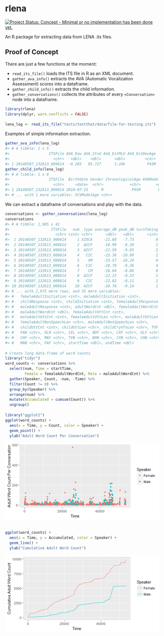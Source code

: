 
<!-- README.md is generated from README.Rmd. Please edit that file -->
rlena
=====

[![Project Status: Concept - Minimal or no implementation has been done yet.](http://www.repostatus.org/badges/0.1.0/concept.svg)](http://www.repostatus.org/#concept)

An R package for extracting data from LENA .its files.

Proof of Concept
----------------

There are just a few functions at the moment:

-   `read_its_file()` loads the ITS file in R as an XML document.
-   `gather_ava_info()` extracts the AVA (Automatic Vocalization Assessment) scores into a dataframe.
-   `gather_child_info()` extracts the child information.
-   `gather_conversations()` collects the attributes of every `<Conversation>` node into a dataframe.

``` r
library(rlena)
library(dplyr, warn.conflicts = FALSE)

lena_log <- read_its_file("tests/testthat/data/file-for-testing.its") 
```

Examples of simple information extraction.

``` r
gather_ava_info(lena_log)
#> # A tibble: 1 x 5
#>                  ITSFile AVA_Raw AVA_Stnd AVA_EstMLU AVA_EstDevAge
#>                    <chr>   <dbl>    <dbl>      <dbl>         <chr>
#> 1 20140507_132613_009814  -0.285   95.727      3.286          P43M
gather_child_info(lena_log)
#> # A tibble: 1 x 6
#>                  ITSFile  Birthdate Gender ChronologicalAge AVAModelAge
#>                    <chr>     <date>  <chr>            <chr>       <chr>
#> 1 20140507_132613_009814 2010-07-23      M             P45M        P45M
#> # ... with 1 more variables: VCVModelAge <chr>
```

We can extract a dataframe of conversations and play with the data.

``` r
conversations <- gather_conversations(lena_log)
conversations
#> # A tibble: 1,985 x 41
#>                   ITSFile   num  type average_dB peak_dB turnTaking
#>                     <chr> <int> <chr>      <dbl>   <dbl>      <int>
#>  1 20140507_132613_009814     1 XIOCA     -21.88   -7.73          0
#>  2 20140507_132613_009814     2  AICF     -18.99   -8.38          1
#>  3 20140507_132613_009814     3  AICF     -21.59   -9.95          2
#>  4 20140507_132613_009814     4   CIC     -23.36  -10.99          1
#>  5 20140507_132613_009814     5    XM     -33.57  -18.29          0
#>  6 20140507_132613_009814     6   CIC     -20.70   -9.36          4
#>  7 20140507_132613_009814     7    CM     -18.04   -8.86          0
#>  8 20140507_132613_009814     8  AICF     -22.23   -9.33          1
#>  9 20140507_132613_009814     9   CIC     -22.82   -8.11          2
#> 10 20140507_132613_009814    10  AICF     -28.76   -9.14          1
#> # ... with 1,975 more rows, and 35 more variables:
#> #   femaleAdultInitiation <int>, maleAdultInitiation <int>,
#> #   childResponse <int>, childInitiation <int>, femaleAdultResponse <int>,
#> #   maleAdultResponse <int>, adultWordCnt <dbl>, femaleAdultWordCnt <dbl>,
#> #   maleAdultWordCnt <dbl>, femaleAdultUttCnt <int>,
#> #   maleAdultUttCnt <int>, femaleAdultUttLen <chr>, maleAdultUttLen <chr>,
#> #   femaleAdultNonSpeechLen <chr>, maleAdultNonSpeechLen <chr>,
#> #   childUttCnt <int>, childUttLen <chr>, childCryVfxLen <chr>, TVF <chr>,
#> #   FAN <chr>, OLN <chr>, SIL <chr>, NOF <chr>, CXF <chr>, OLF <chr>,
#> #   CHF <chr>, MAF <chr>, TVN <chr>, NON <chr>, CXN <chr>, CHN <chr>,
#> #   MAN <chr>, FAF <chr>, startTime <dbl>, endTime <dbl>

# Create long data-frame of word counts
library("tidyr")
word_counts <- conversations %>% 
  select(num, Time = startTime, 
         Female = femaleAdultWordCnt, Male = maleAdultWordCnt) %>% 
  gather(Speaker, Count, -num, -Time) %>% 
  filter(Count != 0) %>% 
  group_by(Speaker) %>% 
  arrange(num) %>% 
  mutate(Accumulated = cumsum(Count)) %>% 
  ungroup()

library("ggplot2")
ggplot(word_counts) + 
  aes(x = Time, y = Count, color = Speaker) + 
  geom_point() + 
  ylab("Adult Word Count Per Conversation")
```

![](fig/README-conversation-demo-1.png)

``` r

ggplot(word_counts) + 
  aes(x = Time, y = Accumulated, color = Speaker) + 
  geom_line() + 
  ylab("Cumulative Adult Word Count")
```

![](fig/README-conversation-demo-2.png)
